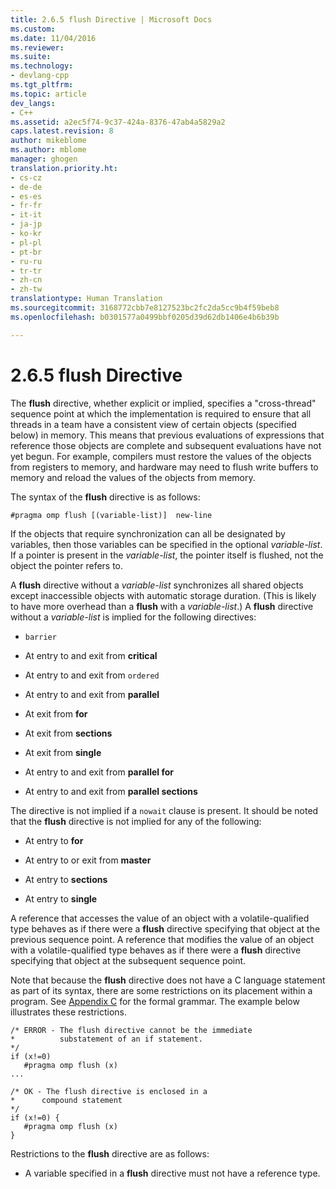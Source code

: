 ```yaml
---
title: 2.6.5 flush Directive | Microsoft Docs
ms.custom: 
ms.date: 11/04/2016
ms.reviewer: 
ms.suite: 
ms.technology:
- devlang-cpp
ms.tgt_pltfrm: 
ms.topic: article
dev_langs:
- C++
ms.assetid: a2ec5f74-9c37-424a-8376-47ab4a5829a2
caps.latest.revision: 8
author: mikeblome
ms.author: mblome
manager: ghogen
translation.priority.ht:
- cs-cz
- de-de
- es-es
- fr-fr
- it-it
- ja-jp
- ko-kr
- pl-pl
- pt-br
- ru-ru
- tr-tr
- zh-cn
- zh-tw
translationtype: Human Translation
ms.sourcegitcommit: 3168772cbb7e8127523bc2fc2da5cc9b4f59beb8
ms.openlocfilehash: b0301577a0499bbf0205d39d62db1406e4b6b39b

---
```

# 2.6.5 flush Directive
The **flush** directive, whether explicit or implied, specifies a "cross-thread" sequence point at which the implementation is required to ensure that all threads in a team have a consistent view of certain objects (specified below) in memory. This means that previous evaluations of expressions that reference those objects are complete and subsequent evaluations have not yet begun. For example, compilers must restore the values of the objects from registers to memory, and hardware may need to flush write buffers to memory and reload the values of the objects from memory.  
  
 The syntax of the **flush** directive is as follows:  
  
```  
#pragma omp flush [(variable-list)]  new-line  
```  
  
 If the objects that require synchronization can all be designated by variables, then those variables can be specified in the optional *variable-list*. If a pointer is present in the *variable-list*, the pointer itself is flushed, not the object the pointer refers to.  
  
 A **flush** directive without a *variable-list* synchronizes all shared objects except inaccessible objects with automatic storage duration. (This is likely to have more overhead than a **flush** with a *variable-list*.) A **flush** directive without a *variable-list* is implied for the following directives:  
  
-   `barrier`  
  
-   At entry to and exit from **critical**  
  
-   At entry to and exit from `ordered`  
  
-   At entry to and exit from **parallel**  
  
-   At exit from **for**  
  
-   At exit from **sections**  
  
-   At exit from **single**  
  
-   At entry to and exit from **parallel for**  
  
-   At entry to and exit from **parallel sections**  
  
 The directive is not implied if a `nowait` clause is present. It should be noted that the **flush** directive is not implied for any of the following:  
  
-   At entry to **for**  
  
-   At entry to or exit from **master**  
  
-   At entry to **sections**  
  
-   At entry to **single**  
  
 A reference that accesses the value of an object with a volatile-qualified type behaves as if there were a **flush** directive specifying that object at the previous sequence point. A reference that modifies the value of an object with a volatile-qualified type behaves as if there were a **flush** directive specifying that object at the subsequent sequence point.  
  
 Note that because the **flush** directive does not have a C language statement as part of its syntax, there are some restrictions on its placement within a program. See [Appendix C](../../parallel/openmp/c-openmp-c-and-cpp-grammar.md) for the formal grammar. The example below illustrates these restrictions.  
  
```  
/* ERROR - The flush directive cannot be the immediate  
*          substatement of an if statement.  
*/  
if (x!=0)  
   #pragma omp flush (x)  
...  
  
/* OK - The flush directive is enclosed in a  
*      compound statement  
*/  
if (x!=0) {  
   #pragma omp flush (x)  
}  
```  
  
 Restrictions to the **flush** directive are as follows:  
  
-   A variable specified in a **flush** directive must not have a reference type.


<!--HONumber=Jan17_HO2-->


